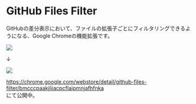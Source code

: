 # GitHub Files Filter

GitHubの差分表示において、ファイルの拡張子ごとにフィルタリングできるようになる、Google Chromeの機能拡張です。

![](https://dl.dropboxusercontent.com/u/642277/GithubFilesFilter/screenshot1.png)

↓

![](https://dl.dropboxusercontent.com/u/642277/GithubFilesFilter/screenshot2.png)

https://chrome.google.com/webstore/detail/github-files-filter/bmcccpaakjliiacpcflaipmnjafhfnka  
にて公開中。
